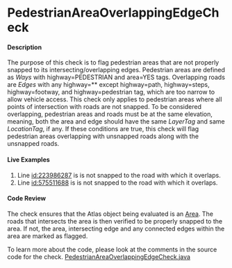# PedestrianAreaOverlappingEdgeCheck

#### Description

The purpose of this check is to flag pedestrian areas that are not properly snapped to its 
intersecting/overlapping edges. Pedestrian areas are defined as *Ways* with highway=PEDESTRIAN and
area=YES tags. Overlapping roads are *Edges* with any highway=** except highway=path, 
highway=steps, highway=footway, and highway=pedestrian tag, which 
are too narrow to allow vehicle access.  This check only applies to pedestrian areas 
where all points of intersection with roads are not snapped.  To be considered overlapping,
pedestrian areas and roads must be at the same elevation, meaning, both the area and edge should have
the same *LayerTag* and same *LocationTag*, if any. If these conditions are true, 
this check will flag pedestrian areas overlapping with unsnapped roads along with the unsnapped roads.

#### Live Examples

1. Line [id:223986287](https://www.openstreetmap.org/way/223986287) is is not snapped to the road with which it overlaps.
2. Line [id:575511688](https://www.openstreetmap.org/way/575511688) is is not snapped to the road with which it overlaps.

#### Code Review

The check ensures that the Atlas object being evaluated is an [Area](https://github.com/osmlab/atlas/blob/dev/src/main/java/org/openstreetmap/atlas/geography/atlas/items/Area.java).
The roads that intersects the area is then verified to be properly snapped to the area. If not, the area, intersecting edge and any connected edges within the area are marked as 
flagged.

To learn more about the code, please look at the comments in the source code for the check.
[PedestrianAreaOverlappingEdgeCheck.java](../../src/main/java/org/openstreetmap/atlas/checks/validation/area/PedestrianAreaOverlappingEdgeCheck.java)